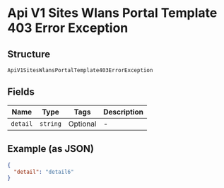 
# Api V1 Sites Wlans Portal Template 403 Error Exception

## Structure

`ApiV1SitesWlansPortalTemplate403ErrorException`

## Fields

| Name | Type | Tags | Description |
|  --- | --- | --- | --- |
| `detail` | `string` | Optional | - |

## Example (as JSON)

```json
{
  "detail": "detail6"
}
```

